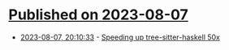 # [Published on 2023-08-07](index.md)

* [2023-08-07, 20:10:33](https://lobste.rs/s/mktvs4/speeding_up_tree_sitter_haskell_50x) - [Speeding up tree-sitter-haskell 50x](https://owen.cafe/posts/tree-sitter-haskell-perf/)
